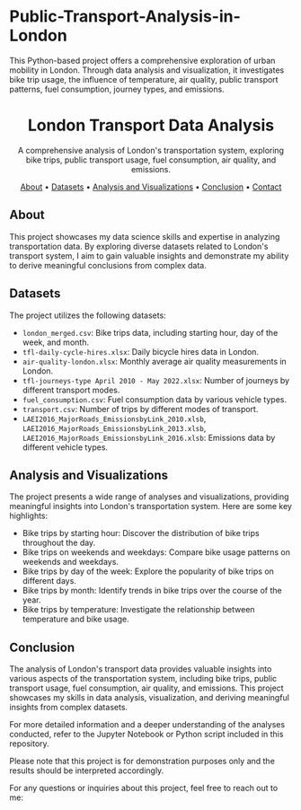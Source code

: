 # Public-Transport-Analysis-in-London
This Python-based project offers a comprehensive exploration of urban mobility in London. Through data analysis and visualization, it investigates bike trip usage, the influence of temperature, air quality, public transport patterns, fuel consumption, journey types, and emissions. 
<h1 align="center">London Transport Data Analysis</h1>

<p align="center">
  A comprehensive analysis of London's transportation system, exploring bike trips, public transport usage, fuel consumption, air quality, and emissions.
</p>

<p align="center">
  <a href="#about">About</a> •
  <a href="#datasets">Datasets</a> •
  <a href="#analysis-and-visualizations">Analysis and Visualizations</a> •
  <a href="#conclusion">Conclusion</a> •
  <a href="#contact">Contact</a>
</p>

## About

This project showcases my data science skills and expertise in analyzing transportation data. By exploring diverse datasets related to London's transport system, I aim to gain valuable insights and demonstrate my ability to derive meaningful conclusions from complex data.

## Datasets

The project utilizes the following datasets:

- `london_merged.csv`: Bike trips data, including starting hour, day of the week, and month.
- `tfl-daily-cycle-hires.xlsx`: Daily bicycle hires data in London.
- `air-quality-london.xlsx`: Monthly average air quality measurements in London.
- `tfl-journeys-type April 2010 - May 2022.xlsx`: Number of journeys by different transport modes.
- `fuel_consumption.csv`: Fuel consumption data by various vehicle types.
- `transport.csv`: Number of trips by different modes of transport.
- `LAEI2016_MajorRoads_EmissionsbyLink_2010.xlsb`, `LAEI2016_MajorRoads_EmissionsbyLink_2013.xlsb`, `LAEI2016_MajorRoads_EmissionsbyLink_2016.xlsb`: Emissions data by different vehicle types.

## Analysis and Visualizations

The project presents a wide range of analyses and visualizations, providing meaningful insights into London's transportation system. Here are some key highlights:

- Bike trips by starting hour: Discover the distribution of bike trips throughout the day.
- Bike trips on weekends and weekdays: Compare bike usage patterns on weekends and weekdays.
- Bike trips by day of the week: Explore the popularity of bike trips on different days.
- Bike trips by month: Identify trends in bike trips over the course of the year.
- Bike trips by temperature: Investigate the relationship between temperature and bike usage.


## Conclusion

The analysis of London's transport data provides valuable insights into various aspects of the transportation system, including bike trips, public transport usage, fuel consumption, air quality, and emissions. This project showcases my skills in data analysis, visualization, and deriving meaningful insights from complex datasets.

For more detailed information and a deeper understanding of the analyses conducted, refer to the Jupyter Notebook or Python script included in this repository.

Please note that this project is for demonstration purposes only and the results should be interpreted accordingly.

For any questions or inquiries about this project, feel free to reach out to me:


</details>
